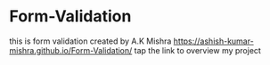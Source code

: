 # Form-Validation
this is form validation created by A.K Mishra
https://ashish-kumar-mishra.github.io/Form-Validation/ tap the link to overview my project
